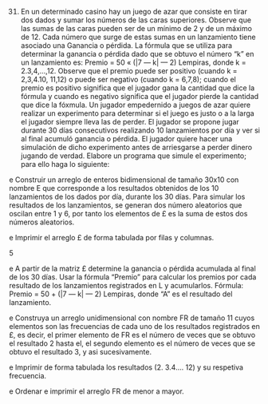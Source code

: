 31. En un determinado casino hay un juego de azar que consiste en tirar dos dados y sumar los números de las caras superiores. Observe que las sumas de las caras pueden ser de un mínimo de 2 y de un máximo de 12. Cada número que surge de estas sumas en un lanzamiento tiene asociado una Ganancia o pérdida. La fórmula que se utiliza para determinar la ganancia o pérdida dado que se obtuvo el número “k” en un lanzamiento es: Premio = 50 « (|7 — k| — 2) Lempiras, donde k = 2.3,4,...,12. Observe que el premio puede ser positivo (cuando k = 2,3,4.10, 11,12) o puede ser negativo (cuando k = 6,7,8); cuando el premio es positivo significa que el jugador gana la cantidad que dice la fórmula y cuando es negativo significa que el jugador pierde la cantidad que dice la fóxmula. Un jugador empedernido a juegos de azar quiere realizar un experimento para determinar si el juego es justo o a la larga el jugador siempre lleva las de perder. El jugador se propone jugar durante 30 días consecutivos realizando 10 lanzamientos por día y ver si al final acumuló ganancia o pérdida. El jugador quiere hacer una simulación de dicho experimento antes de arriesgarse a perder dinero jugando de verdad. Elabore un programa que simule el experimento; para ello haga lo siguiente: 

e Construir un arreglo de enteros bidimensional de tamaño 30x10 con nombre E que corresponde a los resultados obtenidos de los 10 lanzamientos de los dados por día, durante los 30 días. Para simular los resultados de los lanzamientos, se generan dos número aleatorios que oscilan entre 1 y 6, por tanto los elementos de £ es la suma de estos dos números aleatorios. 

e Imprimir el arreglo £ de forma tabulada por filas y columnas. 

5 

e A partir de la matriz £ determine la ganancia o pérdida acumulada al final de los 30 días. Usar la fórmula “Premio” para calcular los premios por cada resultado de los lanzamientos registrados en L y acumularlos. Fórmula: Premio = 50 + (|7 — k| — 2) Lempiras, donde “A” es el resultado del lanzamiento. 

e Construya un arreglo unidimensional con nombre FR de tamaño 11 cuyos elementos son las frecuencias de cada uno de los resultados registrados en £, es decir, el primer elemento de FR es el número de veces que se obtuvo el resultado 2 hasta el, el segundo elemento es el número de veces que se obtuvo el resultado 3, y asi sucesivamente. 

e Imprimir de forma tabulada los resultados (2. 3.4.... 12) y su respetiva frecuencia. 

e Ordenar e imprimir el arreglo FR de menor a mayor. 

